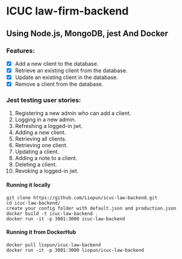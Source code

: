 # 

ICUC law-firm-backend
====================

## Using Node.js, MongoDB, jest And Docker

### Features:
- [x] Add a new client to the database.
- [x] Retrieve an existing client from the database.
- [x] Update an existing client in the database.
- [x] Remove a client from the database.

### Jest testing user stories:
1) Registering a new admin who can add a client.
2) Logging in a new admin.
3) Refreshing a logged-in jwt.
4) Adding a new client.
5) Retrieving all clients.
6) Retrieving one client.
7) Updating a client.
8) Adding a note to a client.
9) Deleting a client.
10) Revoking a logged-in jwt.

#### Running it locally
```
git clone https://github.com/Liopun/icuc-law-backend.git
cd icuc-law-backend/
create your config folder with default.json and production.json
docker build -t icuc-law-backend .
docker run -it -p 3001:3000 icuc-law-backend  
```

#### Running it from DockerHub
```
docker pull liopun/icuc-law-backend
docker run -it -p 3001:3000 liopun/icuc-law-backend
```